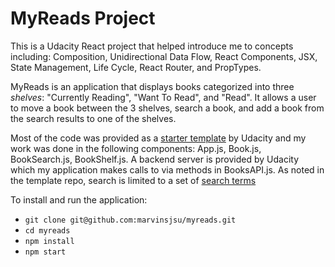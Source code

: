# MyReads Project

This is a Udacity React project that helped introduce me to concepts including: Composition, Unidirectional Data Flow, React Components, JSX,
State Management, Life Cycle, React Router, and PropTypes.

MyReads is an application that displays books categorized into three *shelves*: "Currently Reading", "Want To Read", and "Read".  It allows a user to move a book between the 3 shelves, search a book, and add a book from the search results to one of the shelves.

Most of the code was provided as a [starter template](https://github.com/udacity/reactnd-project-myreads-starter) by Udacity and my work was done in the following components: App.js, Book.js, BookSearch.js, BookShelf.js. A backend server is provided by Udacity which my application makes calls to via methods in BooksAPI.js.  As noted in the template repo, search is limited to a set of [search terms](https://github.com/marvinsjsu/myreads/blob/master/SEARCH_TERMS.md)

To install and run the application:
- `git clone git@github.com:marvinsjsu/myreads.git`
- `cd myreads` 
- `npm install`
- `npm start`
